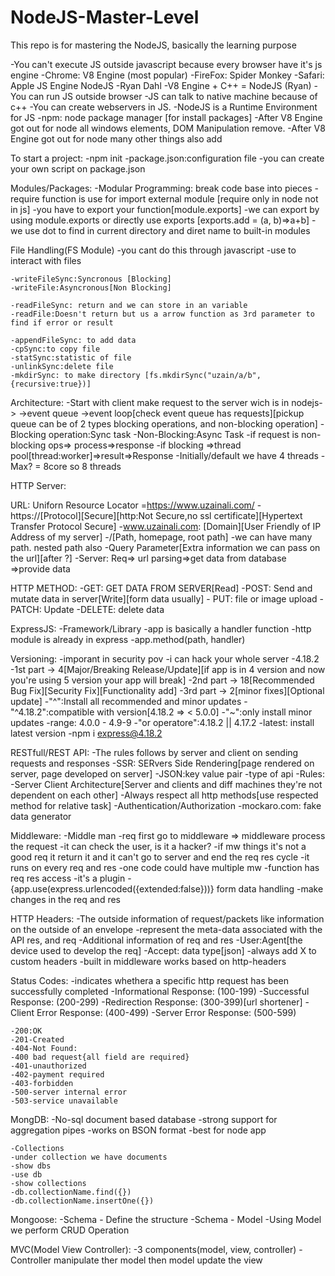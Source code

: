 # NodeJS-Master-Level
This repo is for mastering the NodeJS, basically the learning purpose

-You can't execute JS outside javascript because every browser have it's js engine
-Chrome: V8 Engine (most popular)
-FireFox: Spider Monkey
-Safari: Apple JS Engine
NodeJS
    -Ryan Dahl 
    -V8 Engine + C++ = NodeJS (Ryan)
    -You can run JS outside browser
    -JS can talk to native machine because of c++
    -You can create webservers in JS.
    -NodeJS is a Runtime Environment for JS
    -npm: node package manager [for install packages]
    -After V8 Engine got out for node all windows elements, DOM Manipulation remove.
    -After V8 Engine got out for node many other things also add

To start a project:
    -npm init
    -package.json:configuration file
    -you can create your own script on package.json

Modules/Packages:
    -Modular Programming: break code base into pieces
    -require function is use for import external module [require only in node not in js]
    -you have to export your function[module.exports]
    -we can export by using module.exports or directly use exports [exports.add = (a, b)=>a+b]
    -we use dot to find in current directory and diret name to built-in modules

File Handling(FS Module)
    -you cant do this through javascript
    -use to interact with files

    -writeFileSync:Syncronous [Blocking]
    -writeFile:Asyncronous[Non Blocking]

    -readFileSync: return and we can store in an variable
    -readFile:Doesn't return but us a arrow function as 3rd parameter to find if error or result

    -appendFileSync: to add data 
    -cpSync:to copy file
    -statSync:statistic of file
    -unlinkSync:delete file
    -mkdirSync: to make directory [fs.mkdirSync("uzain/a/b", {recursive:true})]

Architecture:
    -Start with client make request to the server wich is in nodejs->
    ->event queue ->event loop[check event queue has requests][pickup queue can be of 2 types blocking operations, and non-blocking operation]
    -Blocking operation:Sync task
    -Non-Blocking:Async Task
    -if request is non-blocking ops=> process=>response
    -if blocking =>thread pool[thread:worker]=>result=>Response
    -Initially/default we have 4 threads 
    -Max? = 8core so 8 threads

HTTP Server:

URL: Uniforn Resource Locator
    =https://www.uzainali.com/
        -https://[Protocol][Secure][http:Not Secure,no ssl certificate][Hypertext Transfer Protocol Secure]
        -www.uzainali.com: [Domain][User Friendly of IP Address of my server]
        -/[Path, homepage, root path]
        -we can have many path. nested path also
        -Query Parameter[Extra information we can pass on the url][after ?]
        -Server: Req=> url parsing=>get data from database =>provide data

HTTP METHOD:
    -GET: GET DATA FROM SERVER[Read]
    -POST: Send and mutate data in server[Write][form data usually]
    - PUT: file or image upload
    -PATCH: Update
    -DELETE: delete data


ExpressJS:
    -Framework/Library
    -app is basically a handler function
    -http module is already in express
    -app.method(path, handler)

Versioning:
    -imporant in security pov
    -i can hack your whole server
    -4.18.2
        -1st part -> 4[Major/Breaking Release/Update][if app is in 4 version and now you're using 5 version your app will break]
        -2nd part -> 18[Recommended Bug Fix][Security Fix][Functionality add]
        -3rd part -> 2[minor fixes][Optional update]
        -"^":Install all recommended and minor updates
        -"^4.18.2":compatible with version[4.18.2 => < 5.0.0]
        -"~":only install minor updates
        -range: 4.0.0 - 4.9-9
        -"or operatore":4.18.2 || 4.17.2 
        -latest: install latest version
        -npm i express@4.18.2


RESTfull/REST API:
    -The rules follows by server and client on sending requests and responses
    -SSR: SERvers Side Rendering[page rendered on server, page developed on server]
    -JSON:key value pair
    -type of api
    -Rules:
        -Server Client Architecture[Server and clients and diff machines they're not dependent on each other]
        -Always respect all http methods[use respected method for relative task]
        -Authentication/Authorization
    -mockaro.com: fake data generator




Middleware:
    -Middle man
    -req first go to middleware => middleware process the request
    -it can check the user, is it a hacker?
    -if mw things it's not a good req it return it and it can't go to server and end the req res cycle
    -it runs on every req and res
    -one code could have multiple mw
    -function has req res access
    -it's a plugin
    -{app.use(express.urlencoded({extended:false}))} form data handling
    -make changes in the req and res

    
HTTP Headers:
    -The outside information of request/packets like information on the outside of an envelope
    -represent the meta-data associated with the API res, and req
    -Additional information of req and res
    -User:Agent[the device used to develop the req]
    -Accept: data type[json]
    -always add X to custom headers
    -built in middleware works based on http-headers


Status Codes:
    -indicates whethera a specific http request has been successfully completed
    -Informational Response: (100-199)
    -Successful Response: (200-299)
    -Redirection Response: (300-399)[url shortener]
    -Client Error Response: (400-499)
    -Server Error Response: (500-599)

    -200:OK
    -201-Created
    -404-Not Found:
    -400 bad request{all field are required}
    -401-unauthorized
    -402-payment required
    -403-forbidden
    -500-server internal error
    -503-service unavailable


MongDB:
    -No-sql document based database
    -strong support for aggregation pipes
    -works on BSON format
    -best for node app

    -Collections
    -under collection we have documents
    -show dbs
    -use db
    -show collections
    -db.collectionName.find({})
    -db.collectionName.insertOne({})


Mongoose:
    -Schema - Define the structure
    -Schema - Model
    -Using Model we perform CRUD Operation


MVC(Model View Controller):
    -3 components(model, view, controller)
    -Controller manipulate ther model then model update the view